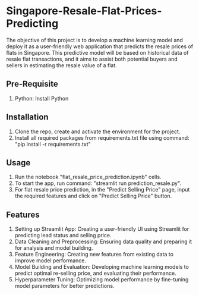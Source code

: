 # Singapore-Resale-Flat-Prices-Predicting
The objective of this project is to develop a machine learning model and deploy it as a user-friendly web application that predicts the resale prices of flats in Singapore. This predictive model will be based on historical data of resale flat transactions, and it aims to assist both potential buyers and sellers in estimating the resale value of a flat.


## Pre-Requisite
1) Python: Install Python

## Installation
1) Clone the repo, create and activate the environment for the project.
2) Install all required packages from requirements.txt file using command: "pip install -r requirements.txt"

## Usage
1) Run the notebook "flat_resale_price_prediction.ipynb" cells.
2) To start the app, run command: "streamlit run prediction_resale.py".
3) For flat resale price prediction, in the "Predict Selling Price" page, input the required features and click on "Predict Selling Price" button.

## Features
1) Setting up Streamlit App: Creating a user-friendly UI using Streamlit for predicting lead status and selling price.
2) Data Cleaning and Preprocessing: Ensuring data quality and preparing it for analysis and model building.
3) Feature Engineering: Creating new features from existing data to improve model performance.
4) Model Building and Evaluation: Developing machine learning models to predict optimal re-selling price, and evaluating their performance.
5) Hyperparameter Tuning: Optimizing model performance by fine-tuning model parameters for better predictions.
